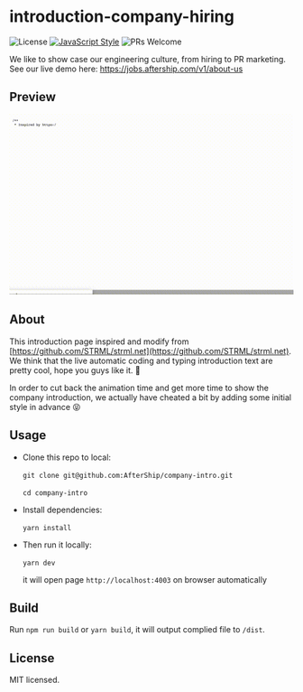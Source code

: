 # introduction-company-hiring

![License](https://img.shields.io/badge/license-MIT-green.svg)
[![JavaScript Style](https://img.shields.io/badge/code%20style-aftership-brightgreen.svg)](https://github.com/AfterShip/eslint-config-aftership)
![PRs Welcome](https://img.shields.io/badge/PRs-welcome-brightgreen.svg) 


We like to show case our engineering culture, from hiring to PR marketing. See our live demo here: https://jobs.aftership.com/v1/about-us

## Preview

![preview](img/preview.gif?raw=true)


## About

This introduction page inspired and modify from [https://github.com/STRML/strml.net](https://github.com/STRML/strml.net).
We think that the live automatic coding and typing introduction text are pretty cool, hope you guys like it. 🤗

In order to cut back the animation time and get more time to show the company introduction, we actually have cheated a bit by adding some initial style in advance 😝


## Usage

* Clone this repo to local:
  	
	`git clone git@github.com:AfterShip/company-intro.git`
	
	`cd company-intro`

* Install dependencies:
	
	`yarn install`

* Then run it locally:
  
    `yarn dev`

   it will open page `http://localhost:4003` on browser automatically


## Build

Run `npm run build` or `yarn build`, it will output complied file to `/dist`.


## License

MIT licensed.